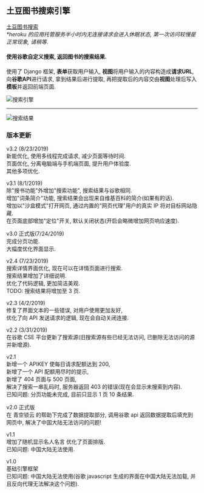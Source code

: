 
## 土豆图书搜索引擎<br>
<a href="https://search-books.herokuapp.com/">土豆图书搜索</a><br>
<i>*heroku 的应用托管服务半小时内无连接请求会进入休眠状态, 第一次访问较慢是正常现象, 请稍等.</i>

#### 使用谷歌自定义搜索, 返回图书的搜索结果. <br>
使用了 Django 框架, <b>表单</b>获取用户输入, <b>视图</b>将用户输入的内容构造成<b>请求URL</b>, 向<b>谷歌API</b>进行请求, 拿到结果后进行提取, 再把提取后的内容交由<b>视图</b>处理后写入<b>模板</b>并返回前端页面. <br>

![搜索引擎](https://raw.githubusercontent.com/justsweetpotato/markdown-img-store/master/search/10.png)
<hr>

![搜索结果](https://raw.githubusercontent.com/justsweetpotato/markdown-img-store/master/search/11.png)


### 版本更新
v3.2 (8/23/2019)<br>
新能优化, 使用多线程完成请求, 减少页面等待时间.<br>
页面优化, 分离电脑端与手机端页面, 提升用户体验度.<br>
其他多项优化.<br>

v3.1 (8/1/2019)<br>
除"搜书功能"外增加"搜索功能", 搜索结果与谷歌相同.<br>
增加"词条简介"功能, 搜索结果会出现来自维基百科的简介(如果有的话).<br>
增加以"沙盒模式"打开网页, 通过内置的"网页代理"用户的真实 IP 将对目标网站隐藏.<br>
在页面底部增加"定位"开关, 默认关闭状态(开启会略微增加网页响应速度).

v3.0 正式版(7/24/2019)<br>
完成分页功能.<br>
大幅度优化界面显示.

v2.4 (7/23/2019)<br>
搜索详情界面优化, 现在可以在详情页面进行搜索.<br>
搜索结果增加了详细说明.<br>
优化了代码逻辑, 更加简洁美观.<br>
TODO: 搜索结果将增加至 3 页.

v2.3 (4/2/2019)<br>
修复了界面文本的一些错误, 对用户使用更加友好,<br> 
优化了向 API 发送请求的逻辑, 现在会自动关闭连接.

v2.2 (3/31/2019)<br>
在谷歌 CSE 平台更新了搜索源(旧搜索源有些已经无法访问, 已删除无法访问的源并新增源).

v2.1<br>
新增一个 APIKEY 使每日请求配额达到 200,<br> 
新增了一个 API 配额用尽时的提示,<br> 
新增了 404 页面与 500 页面,<br>
解决了搜索一串乱码时, 服务器返回 403 的错误(现在会显示未搜索到内容).<br>
已知问题: 分页功能未完成, 目前只显示 1 页 10 条结果.

v2.0 正式版<br>
在 青空锁云 的帮助下完成了数据提取部分, 调用谷歌 api 返回数据提取后填充到网页中, 解决了中国大陆无法访问的问题!

v1.1<br>
增加了随机显示名人名言 优化了页面排版.<br>
已知问题: 中国大陆无法使用.

v1.0<br>
基础引擎框架<br>
已知问题: 中国大陆无法使用(谷歌 javascript 生成的界面在中国大陆无法加载, 并且反向代理无法解决这个问题).<br>

